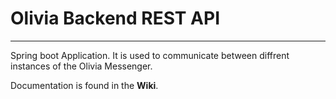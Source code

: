 # Olivia Backend REST API

----

Spring boot Application. It is used to communicate between diffrent instances of the Olivia Messenger.



Documentation is found in the **Wiki**.



